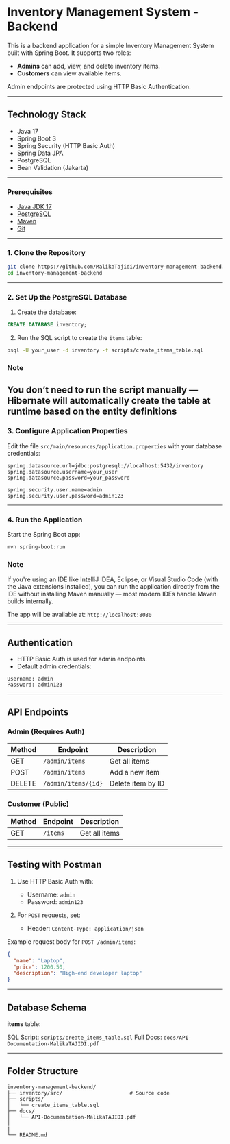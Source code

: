 # Inventory Management System - Backend

This is a backend application for a simple Inventory Management System built with Spring Boot. It supports two roles:

- **Admins** can add, view, and delete inventory items.
- **Customers** can view available items.

Admin endpoints are protected using HTTP Basic Authentication.  

---

## Technology Stack

- Java 17
- Spring Boot 3
- Spring Security (HTTP Basic Auth)
- Spring Data JPA
- PostgreSQL
- Bean Validation (Jakarta)

---


### Prerequisites

- [Java JDK 17](https://adoptium.net/)
- [PostgreSQL](https://www.postgresql.org/download/)
- [Maven](https://maven.apache.org/)
- [Git](https://git-scm.com/)

---

###  1. Clone the Repository

```bash
git clone https://github.com/MalikaTajidi/inventory-management-backend.git
cd inventory-management-backend
````

---

### 2. Set Up the PostgreSQL Database

1. Create the database:

```sql
CREATE DATABASE inventory;
```

2. Run the SQL script to create the `items` table:

```bash
psql -U your_user -d inventory -f scripts/create_items_table.sql
```
### Note
You don’t need to run the script manually — Hibernate will automatically create the table at runtime based on the entity definitions
---

###  3. Configure Application Properties

Edit the file `src/main/resources/application.properties` with your database credentials:

```properties
spring.datasource.url=jdbc:postgresql://localhost:5432/inventory
spring.datasource.username=your_user
spring.datasource.password=your_password

spring.security.user.name=admin
spring.security.user.password=admin123
```

---

### 4. Run the Application

Start the Spring Boot app:

```bash
mvn spring-boot:run
```
### Note
If you're using an IDE like IntelliJ IDEA, Eclipse, or Visual Studio Code (with the Java extensions installed), you can run the application directly from the IDE without installing Maven manually — most modern IDEs handle Maven builds internally.

The app will be available at:
 `http://localhost:8080`

---

##  Authentication

* HTTP Basic Auth is used for admin endpoints.
* Default admin credentials:

```
Username: admin
Password: admin123
```

---

## API Endpoints

### Admin (Requires Auth)

| Method | Endpoint            | Description       |
| ------ | ------------------- | ----------------- |
| GET    | `/admin/items`      | Get all items     |
| POST   | `/admin/items`      | Add a new item    |
| DELETE | `/admin/items/{id}` | Delete item by ID |

###  Customer (Public)

| Method | Endpoint | Description   |
| ------ | -------- | ------------- |
| GET    | `/items` | Get all items |

---

## Testing with Postman

1. Use HTTP Basic Auth with:

   * Username: `admin`
   * Password: `admin123`
2. For `POST` requests, set:

   * Header: `Content-Type: application/json`

Example request body for `POST /admin/items`:

```json
{
  "name": "Laptop",
  "price": 1200.50,
  "description": "High-end developer laptop"
}
```

---

## Database Schema

**items** table:

 SQL Script: `scripts/create_items_table.sql`
 Full Docs: `docs/API-Documentation-MalikaTAJIDI.pdf`

---

## Folder Structure

```
inventory-management-backend/
├── inventory/src/                      # Source code
├── scripts/
│   └── create_items_table.sql
├── docs/
│   └── API-Documentation-MalikaTAJIDI.pdf
│   
|
└── README.md
```


